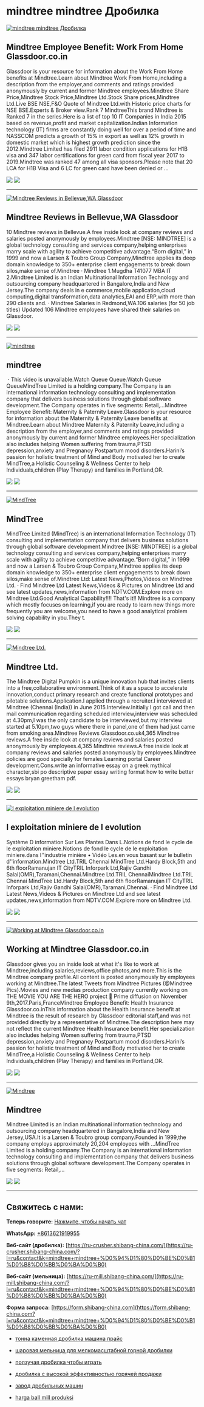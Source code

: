 # mindtree mindtree Дробилка

<a href="https://swt.shibang-china.com/?l=ru&img&k=mindtree+mindtree+%D0%94%D1%80%D0%BE%D0%B1%D0%B8%D0%BB%D0%BA%D0%B0" target="_blank">![mindtree mindtree Дробилка](http://static.shibang-china.com/all-800x300/826.jpg)</a>

## Mindtree Employee Benefit: Work From Home Glassdoor.co.in
Glassdoor is your resource for information about the Work From Home benefits at Mindtree.Learn about Mindtree Work From Home,including a description from the employer,and comments and ratings provided anonymously by current and former Mindtree employees.Mindtree Share Price,Mindtree Stock Price,Mindtree Ltd.Stock Share prices,Mindtree Ltd.Live BSE NSE,F&amp;O Quote of Mindtree Ltd.with Historic price charts for NSE BSE.Experts &amp; Broker view.Rank 7 MindtreeThis brand Mindtree is Ranked 7 in the series.Here is a list of top 10 IT Companies in India 2015 based on revenue,profit and market capitalization.Indian Information technology (IT) firms are constantly doing well for over a period of time and NASSCOM predicts a growth of 15% in export as well as 12% growth in domestic market which is highest growth prediction since the 2012.Mindtree Limited has filed 2911 labor condition applications for H1B visa and 347 labor certifications for green card from fiscal year 2017 to 2019.Mindtree was ranked 47 among all visa sponsors.Please note that 20 LCA for H1B Visa and 6 LC for green card have been denied or …


<a href="https://whatsapp.shibangsoft.com/WhatsApp.php" target="_blank" title="WhatsApp">![](http://static.shibang-china.com/icon/whatsapp.png)</a> <a href="https://swt.shibang-china.com/?l=ru&icon&k=mindtree+mindtree+%D0%94%D1%80%D0%BE%D0%B1%D0%B8%D0%BB%D0%BA%D0%B0" target="_blank">![](http://static.shibang-china.com/icon/chat-ru.png)</a>

---

<a href="https://swt.shibang-china.com/?l=ru&img&k=mindtree+mindtree+%D0%94%D1%80%D0%BE%D0%B1%D0%B8%D0%BB%D0%BA%D0%B0" target="_blank">![Mindtree Reviews in Bellevue,WA Glassdoor](http://static.shibang-china.com/all-800x300/1125.jpg)</a>

## Mindtree Reviews in Bellevue,WA Glassdoor
10 Mindtree reviews in Bellevue.A free inside look at company reviews and salaries posted anonymously by employees.Mindtree [NSE: MINDTREE] is a global technology consulting and services company,helping enterprises marry scale with agility to achieve competitive advantage.“Born digital,” in 1999 and now a Larsen &amp; Toubro Group Company,Mindtree applies its deep domain knowledge to 350+ enterprise client engagements to break down silos,make sense of.Mindtree&nbsp;&#0183;&#32;Mindtree 1.Mugdha T41077 MBA IT 2.Mindtree Limited is an Indian Multinational Information Technology and outsourcing company headquartered in Bangalore,India and New Jersey.The company deals in e commerce,mobile application,cloud computing,digital transformation,data analytics,EAI and ERP,with more than 290 clients and.&nbsp;&#0183;&#32;Mindtree Salaries in Redmond,WA.106 salaries (for 50 job titles) Updated 106 Mindtree employees have shared their salaries on Glassdoor.


<a href="https://whatsapp.shibangsoft.com/WhatsApp.php" target="_blank" title="WhatsApp">![](http://static.shibang-china.com/icon/whatsapp.png)</a> <a href="https://swt.shibang-china.com/?l=ru&icon&k=mindtree+mindtree+%D0%94%D1%80%D0%BE%D0%B1%D0%B8%D0%BB%D0%BA%D0%B0" target="_blank">![](http://static.shibang-china.com/icon/chat-ru.png)</a>

---

<a href="https://swt.shibang-china.com/?l=ru&img&k=mindtree+mindtree+%D0%94%D1%80%D0%BE%D0%B1%D0%B8%D0%BB%D0%BA%D0%B0" target="_blank">![mindtree](http://static.shibang-china.com/all-800x300/210.jpg)</a>

## mindtree
&nbsp;&#0183;&#32;This video is unavailable.Watch Queue Queue.Watch Queue QueueMindTree Limited is a holding company.The Company is an international information technology consulting and implementation company that delivers business solutions through global software development.The Company operates in five segments: Retail,…Mindtree Employee Benefit: Maternity &amp; Paternity Leave.Glassdoor is your resource for information about the Maternity &amp; Paternity Leave benefits at Mindtree.Learn about Mindtree Maternity &amp; Paternity Leave,including a description from the employer,and comments and ratings provided anonymously by current and former Mindtree employees.Her specialization also includes helping Women suffering from trauma,PTSD depression,anxiety and Pregnancy Postpartum mood disorders.Harini’s passion for holistic treatment of Mind and Body motivated her to create MindTree,a Holistic Counseling &amp; Wellness Center to help Individuals,children (Play Therapy) and families in Portland,OR.


<a href="https://whatsapp.shibangsoft.com/WhatsApp.php" target="_blank" title="WhatsApp">![](http://static.shibang-china.com/icon/whatsapp.png)</a> <a href="https://swt.shibang-china.com/?l=ru&icon&k=mindtree+mindtree+%D0%94%D1%80%D0%BE%D0%B1%D0%B8%D0%BB%D0%BA%D0%B0" target="_blank">![](http://static.shibang-china.com/icon/chat-ru.png)</a>

---

<a href="https://swt.shibang-china.com/?l=ru&img&k=mindtree+mindtree+%D0%94%D1%80%D0%BE%D0%B1%D0%B8%D0%BB%D0%BA%D0%B0" target="_blank">![MindTree](http://static.shibang-china.com/all-800x300/73.jpg)</a>

## MindTree
MindTree Limited (MindTree) is an international Information Technology (IT) consulting and implementation company that delivers business solutions through global software development.Mindtree [NSE: MINDTREE] is a global technology consulting and services company,helping enterprises marry scale with agility to achieve competitive advantage.“Born digital,” in 1999 and now a Larsen &amp; Toubro Group Company,Mindtree applies its deep domain knowledge to 350+ enterprise client engagements to break down silos,make sense of.Mindtree Ltd: Latest News,Photos,Videos on Mindtree Ltd.&nbsp;&#0183;&#32;Find Mindtree Ltd Latest News,Videos &amp; Pictures on Mindtree Ltd and see latest updates,news,information from NDTV.COM.Explore more on Mindtree Ltd.Good Analytical Capability!!!! That's it!! Mindtree is a company which mostly focuses on learning,if you are ready to learn new things more frequently you are welcome,you need to have a good analytical problem solving capability in you.They t.


<a href="https://whatsapp.shibangsoft.com/WhatsApp.php" target="_blank" title="WhatsApp">![](http://static.shibang-china.com/icon/whatsapp.png)</a> <a href="https://swt.shibang-china.com/?l=ru&icon&k=mindtree+mindtree+%D0%94%D1%80%D0%BE%D0%B1%D0%B8%D0%BB%D0%BA%D0%B0" target="_blank">![](http://static.shibang-china.com/icon/chat-ru.png)</a>

---

<a href="https://swt.shibang-china.com/?l=ru&img&k=mindtree+mindtree+%D0%94%D1%80%D0%BE%D0%B1%D0%B8%D0%BB%D0%BA%D0%B0" target="_blank">![Mindtree Ltd.](http://static.shibang-china.com/all-800x300/67.jpg)</a>

## Mindtree Ltd.
The Mindtree Digital Pumpkin is a unique innovation hub that invites clients into a free,collaborative environment.Think of it as a space to accelerate innovation,conduct primary research and create functional prototypes and pilotable solutions.Application.I applied through a recruiter.I interviewed at Mindtree (Chennai (India)) in June 2015.Interview.Initially I got call and then mail communication regarding scheduled interview,interview was scheduled at 4.30pm,I was the only candidate to be interviewed,but my interview started at 5.10pm,two guys where there in panel,one of them had just came from smoking area.Mindtree Reviews Glassdoor.co.uk4,365 Mindtree reviews.A free inside look at company reviews and salaries posted anonymously by employees.4,365 Mindtree reviews.A free inside look at company reviews and salaries posted anonymously by employees.Mindtree policies are good specially for females Learning portal Career development.Cons.write an informative essay on a greek mythical character,sbi po descriptive paper essay writing format how to write better essays bryan greetham pdf.


<a href="https://whatsapp.shibangsoft.com/WhatsApp.php" target="_blank" title="WhatsApp">![](http://static.shibang-china.com/icon/whatsapp.png)</a> <a href="https://swt.shibang-china.com/?l=ru&icon&k=mindtree+mindtree+%D0%94%D1%80%D0%BE%D0%B1%D0%B8%D0%BB%D0%BA%D0%B0" target="_blank">![](http://static.shibang-china.com/icon/chat-ru.png)</a>

---

<a href="https://swt.shibang-china.com/?l=ru&img&k=mindtree+mindtree+%D0%94%D1%80%D0%BE%D0%B1%D0%B8%D0%BB%D0%BA%D0%B0" target="_blank">![l exploitation miniere de l evolution](http://static.shibang-china.com/all-800x300/1503.jpg)</a>

## l exploitation miniere de l evolution
Syst&#232;me D information Sur Les Plantes Dans L.Notions de fond le cycle de le exploitation miniere.Notions de fond le cycle de le exploitation miniere.dans l''industrie mini&#232;re • Vid&#233;o Les.en vous basant sur le bulletin d''information.Mindtree Ltd.TRIL Chennai MindTree Ltd.Hardy Block,5th and 6th floorRamanujan IT CityTRIL Inforpark Ltd,Rajiv Gandhi Salai(OMR),Taramani,Chennai.Mindtree Ltd.TRIL ChennaiMindtree Ltd.TRIL Chennai MindTree Ltd.Hardy Block,5th and 6th floorRamanujan IT CityTRIL Inforpark Ltd,Rajiv Gandhi Salai(OMR),Taramani,Chennai.&nbsp;&#0183;&#32;Find Mindtree Ltd Latest News,Videos &amp; Pictures on Mindtree Ltd and see latest updates,news,information from NDTV.COM.Explore more on Mindtree Ltd.


<a href="https://whatsapp.shibangsoft.com/WhatsApp.php" target="_blank" title="WhatsApp">![](http://static.shibang-china.com/icon/whatsapp.png)</a> <a href="https://swt.shibang-china.com/?l=ru&icon&k=mindtree+mindtree+%D0%94%D1%80%D0%BE%D0%B1%D0%B8%D0%BB%D0%BA%D0%B0" target="_blank">![](http://static.shibang-china.com/icon/chat-ru.png)</a>

---

<a href="https://swt.shibang-china.com/?l=ru&img&k=mindtree+mindtree+%D0%94%D1%80%D0%BE%D0%B1%D0%B8%D0%BB%D0%BA%D0%B0" target="_blank">![Working at Mindtree Glassdoor.co.in](http://static.shibang-china.com/all-800x300/1268.jpg)</a>

## Working at Mindtree Glassdoor.co.in
Glassdoor gives you an inside look at what it's like to work at Mindtree,including salaries,reviews,office photos,and more.This is the Mindtree company profile.All content is posted anonymously by employees working at Mindtree.The latest Tweets from Mindtree Pictures (@Mindtree Pics).Movies and new medias production company currently working on THE MOVIE YOU ARE THE HERO project 🎥 Prime diffusion on November 9th,2017.Paris,FranceMindtree Employee Benefit: Health Insurance Glassdoor.co.inThis information about the Health Insurance benefit at Mindtree is the result of research by Glassdoor editorial staff,and was not provided directly by a representative of Mindtree.The description here may not reflect the current Mindtree Health Insurance benefit.Her specialization also includes helping Women suffering from trauma,PTSD depression,anxiety and Pregnancy Postpartum mood disorders.Harini’s passion for holistic treatment of Mind and Body motivated her to create MindTree,a Holistic Counseling &amp; Wellness Center to help Individuals,children (Play Therapy) and families in Portland,OR.


<a href="https://whatsapp.shibangsoft.com/WhatsApp.php" target="_blank" title="WhatsApp">![](http://static.shibang-china.com/icon/whatsapp.png)</a> <a href="https://swt.shibang-china.com/?l=ru&icon&k=mindtree+mindtree+%D0%94%D1%80%D0%BE%D0%B1%D0%B8%D0%BB%D0%BA%D0%B0" target="_blank">![](http://static.shibang-china.com/icon/chat-ru.png)</a>

---

<a href="https://swt.shibang-china.com/?l=ru&img&k=mindtree+mindtree+%D0%94%D1%80%D0%BE%D0%B1%D0%B8%D0%BB%D0%BA%D0%B0" target="_blank">![Mindtree](http://static.shibang-china.com/all-800x300/311.jpg)</a>

## Mindtree
Mindtree Limited is an Indian multinational information technology and outsourcing company headquartered in Bangalore,India and New Jersey,USA.It is a Larsen &amp; Toubro group company.Founded in 1999,the company employs approximately 20,204 employees with …MindTree Limited is a holding company.The Company is an international information technology consulting and implementation company that delivers business solutions through global software development.The Company operates in five segments: Retail,…

<a href="https://whatsapp.shibangsoft.com/WhatsApp.php" target="_blank" title="WhatsApp">![](http://static.shibang-china.com/icon/whatsapp.png)</a> <a href="https://swt.shibang-china.com/?l=ru&icon&k=mindtree+mindtree+%D0%94%D1%80%D0%BE%D0%B1%D0%B8%D0%BB%D0%BA%D0%B0" target="_blank">![](http://static.shibang-china.com/icon/chat-ru.png)</a>

---
## Свяжитесь с нами:

**Теперь говорите:** [Нажмите, чтобы начать чат](https://swt.shibang-china.com?l=ru&contact&k=mindtree+mindtree+%D0%94%D1%80%D0%BE%D0%B1%D0%B8%D0%BB%D0%BA%D0%B0)

**WhatsApp:**  [+8613621919955](https://whatsapp.shibangsoft.com/WhatsApp.php)

**Веб-сайт (дробилка):** [https://ru-crusher.shibang-china.com/](https://ru-crusher.shibang-china.com/?l=ru&contact&k=mindtree+mindtree+%D0%94%D1%80%D0%BE%D0%B1%D0%B8%D0%BB%D0%BA%D0%B0)

**Веб-сайт (мельница):** [https://ru-mill.shibang-china.com/](https://ru-mill.shibang-china.com/?l=ru&contact&k=mindtree+mindtree+%D0%94%D1%80%D0%BE%D0%B1%D0%B8%D0%BB%D0%BA%D0%B0)

**Форма запроса:** [https://form.shibang-china.com](https://form.shibang-china.com?l=ru&contact&k=mindtree+mindtree+%D0%94%D1%80%D0%BE%D0%B1%D0%B8%D0%BB%D0%BA%D0%B0)

* [тонна каменная дробилка машина прайс](../122/%D1%82%D0%BE%D0%BD%D0%BD%D0%B0%20%D0%BA%D0%B0%D0%BC%D0%B5%D0%BD%D0%BD%D0%B0%D1%8F%20%D0%B4%D1%80%D0%BE%D0%B1%D0%B8%D0%BB%D0%BA%D0%B0%20%D0%BC%D0%B0%D1%88%D0%B8%D0%BD%D0%B0%20%D0%BF%D1%80%D0%B0%D0%B9%D1%81.md)

* [шаровая мельница для мелкомасштабной горной дробилки](../124/%D1%88%D0%B0%D1%80%D0%BE%D0%B2%D0%B0%D1%8F%20%D0%BC%D0%B5%D0%BB%D1%8C%D0%BD%D0%B8%D1%86%D0%B0%20%D0%B4%D0%BB%D1%8F%20%D0%BC%D0%B5%D0%BB%D0%BA%D0%BE%D0%BC%D0%B0%D1%81%D1%88%D1%82%D0%B0%D0%B1%D0%BD%D0%BE%D0%B9%20%D0%B3%D0%BE%D1%80%D0%BD%D0%BE%D0%B9%20%D0%B4%D1%80%D0%BE%D0%B1%D0%B8%D0%BB%D0%BA%D0%B8.md)

* [ползучая дробилка чтобы играть](../124/%D0%BF%D0%BE%D0%BB%D0%B7%D1%83%D1%87%D0%B0%D1%8F%20%D0%B4%D1%80%D0%BE%D0%B1%D0%B8%D0%BB%D0%BA%D0%B0%20%D1%87%D1%82%D0%BE%D0%B1%D1%8B%20%D0%B8%D0%B3%D1%80%D0%B0%D1%82%D1%8C.md)

* [дробилка с высокой эффективностью горячей продажи](../123/%D0%B4%D1%80%D0%BE%D0%B1%D0%B8%D0%BB%D0%BA%D0%B0%20%D1%81%20%D0%B2%D1%8B%D1%81%D0%BE%D0%BA%D0%BE%D0%B9%20%D1%8D%D1%84%D1%84%D0%B5%D0%BA%D1%82%D0%B8%D0%B2%D0%BD%D0%BE%D1%81%D1%82%D1%8C%D1%8E%20%D0%B3%D0%BE%D1%80%D1%8F%D1%87%D0%B5%D0%B9%20%D0%BF%D1%80%D0%BE%D0%B4%D0%B0%D0%B6%D0%B8.md)

* [завод дробильных машин](../123/%D0%B7%D0%B0%D0%B2%D0%BE%D0%B4%20%D0%B4%D1%80%D0%BE%D0%B1%D0%B8%D0%BB%D1%8C%D0%BD%D1%8B%D1%85%20%D0%BC%D0%B0%D1%88%D0%B8%D0%BD.md)

* [harga ball mill produksi](../124/harga%20ball%20mill%20produksi.md)